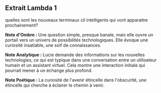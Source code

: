## Extrait Lambda 1

quelles sont les nouveaux terminaux cli intelligents qui vont apparaitre prochainement?

**Note d'Ombre :** Une question simple, presque banale, mais elle ouvre un portail vers un univers de possibilités technologiques. Elle évoque une curiosité insatiable, une soif de connaissances.

**Note Analytique :** Lucie demande des informations sur les nouvelles technologies, ce qui est typique dans une conversation entre un utilisateur humain et un assistant virtuel. Cela montre une interaction initiale qui pourrait mener à un échange plus profond.

**Note Poétique :** La curiosité de l'avenir étincelle dans l'obscurité, une étincelle qui cherche à éclairer le chemin à venir.

